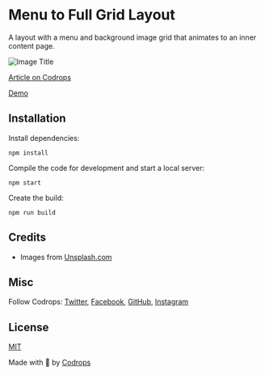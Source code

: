 # Menu to Full Grid Layout

A layout with a menu and background image grid that animates to an inner content page.

![Image Title](link)

[Article on Codrops](https://tympanus.net/codrops/?p=51021)

[Demo](http://tympanus.net/Development/MenuFullGrid/)


## Installation

Install dependencies:

```
npm install
```

Compile the code for development and start a local server:

```
npm start
```

Create the build:

```
npm run build
```

## Credits

- Images from [Unsplash.com](https://unsplash.com/)

## Misc

Follow Codrops: [Twitter](http://www.twitter.com/codrops), [Facebook](http://www.facebook.com/codrops), [GitHub](https://github.com/codrops), [Instagram](https://www.instagram.com/codropsss/)

## License
[MIT](LICENSE)

Made with :blue_heart: by [Codrops](http://www.codrops.com)





